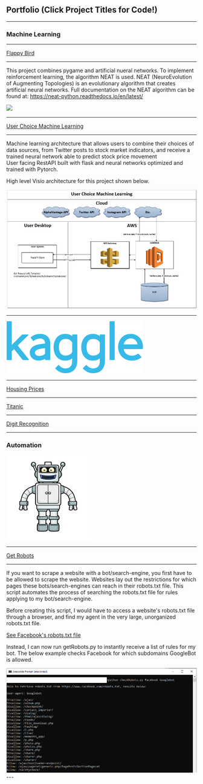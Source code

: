 ## Portfolio (Click Project Titles for Code!)

---
### Machine Learning

---
[Flappy Bird](https://github.com/njordsoevik/pygame-flappybird)

---
This project combines pygame and artificial nueral networks. To implement reinforcement learning, the algorithm NEAT is used. NEAT (NeuroEvolution of Augmenting Topologies) is an evolutionary algorithm that creates artificial neural networks. Full documentation on the NEAT algorithm can be found at: 
https://neat-python.readthedocs.io/en/latest/

<img src="images/flappybird.gif?raw=true"/>

---
[User Choice Machine Learning](https://github.com/njordsoevik/user-choice-machine-learning)

---

Machine learning architecture that allows users to combine their choices of data sources, from Twitter posts to stock market indicators, and receive a trained neural network able to predict stock price movement  
User facing RestAPI built with flask and neural networks optimized and trained with Pytorch. 

High level Visio architecture for this project shown below.

<img src="images/UserChoice.PNG"/>

---

<img src="images/kaggle.png?raw=true"/>

---
[Housing Prices](/pdf/housing_nb.html)

---
[Titanic](/pdf/titanic_nb.html)

---
[Digit Recognition](/pdf/digits_nb.html)

---

### Automation

<img src="images/robot.png?raw=true"/>

---
[Get Robots](https://github.com/njordsoevik/GetRobots)

---

If you want to scrape a website with a bot/search-engine, you first have to be allowed to scrape the website. Websites lay out the restrictions for which pages these bots/search-engines can reach in their robots.txt file. This script automates the process of searching the robots.txt file for rules applying to my bot/search-engine. 

Before creating this script, I would have to access a website's robots.txt file through a browser, and find my agent in the very large, unorganized robots.txt file. 

[See Facebook's robots.txt file](https://facebook.com/robots.txt)

Instead, I can now run getRobots.py to instantly receive a list of rules for my bot. The below example checks Facebook for which subdomains GoogleBot is allowed.

<img src="images/getRobotsCL.PNG?raw=true"/>
---

